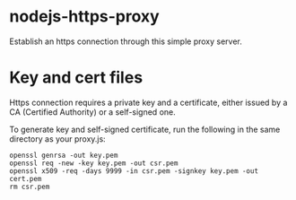 # nodejs-https-proxy
Establish an https connection through this simple proxy server.

# Key and cert files
Https connection requires a private key and a certificate, either issued by a CA (Certified Authority) or a self-signed one.

To generate key and self-signed certificate, run the following in the same directory as your proxy.js:

```
openssl genrsa -out key.pem
openssl req -new -key key.pem -out csr.pem
openssl x509 -req -days 9999 -in csr.pem -signkey key.pem -out cert.pem
rm csr.pem
```